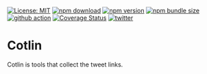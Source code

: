 [![License: MIT](https://img.shields.io/npm/l/@silverbirder/cotlin.svg)](https://opensource.org/licenses/MIT)
[![npm download](https://img.shields.io/npm/dt/@silverbirder/cotlin.svg)](https://www.npmjs.com/package/@silverbirder/cotlin)
[![npm version](https://img.shields.io/npm/v/@silverbirder/cotlin)](https://www.npmjs.com/package/@silverbirder/cotlin)
[![npm bundle size](https://img.shields.io/bundlephobia/min/@silverbirder/cotlin)](https://www.npmjs.com/package/@silverbirder/cotlin)
[![github action](https://img.shields.io/github/workflow/status/Silver-birder/Cotlin/main)](https://github.com/Silver-birder/Cotlin/actions)
[![Coverage Status](https://coveralls.io/repos/github/Silver-birder/Cotlin/badge.svg?branch=master)](https://coveralls.io/github/Silver-birder/Cotlin?branch=master)
[![twitter](https://img.shields.io/twitter/url?style=social&url=https%3A%2F%2Ftwitter.com%2Fsilver_birder)](https://twitter.com/silver_birder)

# Cotlin
Cotlin is tools that collect the tweet links.

